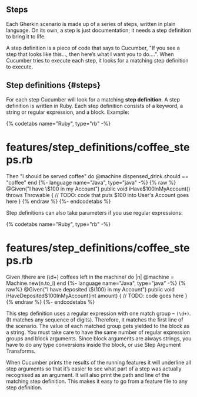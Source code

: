 ## Steps

Each Gherkin scenario is made up of a series of steps, written in plain language.
On its own, a step is just documentation; it needs a step definition to bring it to life.

A step definition is a piece of code that says to Cucumber, "If you see a step that looks like this..., then here’s what I want you to do....".
When Cucumber tries to execute each step, it looks for a matching step definition to execute.

## Step definitions {#steps}

For each step Cucumber will look for a matching **step definition**. A step definition is written in Ruby. Each step definition consists of a keyword, a string or regular expression, and a block. Example:

{% codetabs name="Ruby", type="rb" -%}
# features/step_definitions/coffee_steps.rb

Then "I should be served coffee" do
  @machine.dispensed_drink.should == "coffee"
end
{%- language name="Java", type="java" -%}
{% raw %}
@Given("I have \\$100 in my Account")
public void iHave$100InMyAccount() throws Throwable {
// TODO: code that puts $100 into User's Account goes here
}
{% endraw %}
{%- endcodetabs %}

Step definitions can also take parameters if you use regular expressions:

{% codetabs name="Ruby", type="rb" -%}
# features/step_definitions/coffee_steps.rb

Given /there are (\d+) coffees left in the machine/ do |n|
  @machine = Machine.new(n.to_i)
end
{%- language name="Java", type="java" -%}
{% raw%}
@Given("I have deposited \\$(100) in my Account")
public void iHaveDeposited$100InMyAccount(int amount) {
// TODO: code goes here
}
{% endraw %}
{%- endcodetabs %}

This step definition uses a regular expression with one match group – `(\d+)`. (It matches any sequence of digits). Therefore, it matches the first line of the scenario. The value of each matched group gets yielded to the block as a string. You must take care to have the same number of regular expression groups and block arguments. Since block arguments are always strings, you have to do any type conversions inside the block, or use Step Argument Transforms.

When Cucumber prints the results of the running features it will underline all step arguments so that it’s easier to see what part of a step was actually recognised as an argument. It will also print the path and line of the matching step definition. This makes it easy to go from a feature file to any step definition.
